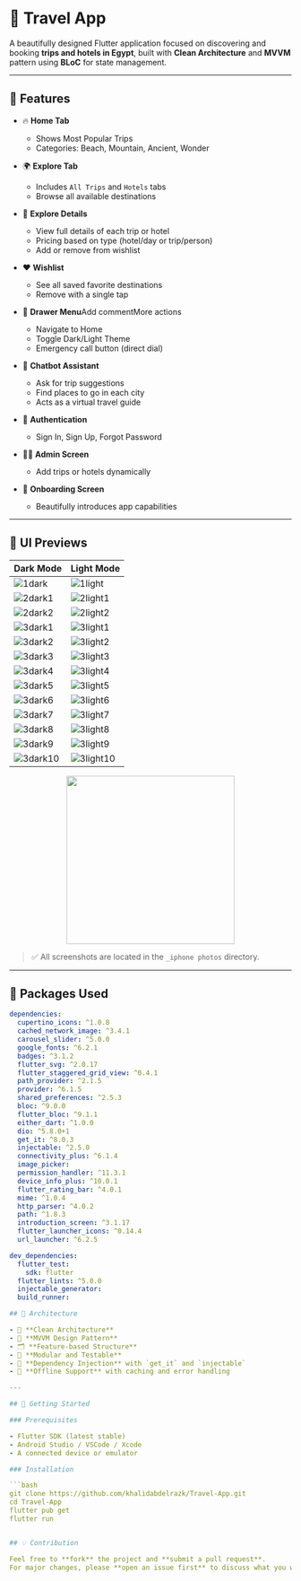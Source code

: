 # 🧳 Travel App

A beautifully designed Flutter application focused on discovering and booking **trips and hotels in Egypt**, built with **Clean Architecture** and **MVVM** pattern using **BLoC** for state management.

---

## 🌟 Features

- 🔥 **Home Tab**
    - Shows Most Popular Trips
    - Categories: Beach, Mountain, Ancient, Wonder

- 🌍 **Explore Tab**
    - Includes `All Trips` and `Hotels` tabs
    - Browse all available destinations

- 🏨 **Explore Details**
  - View full details of each trip or hotel
  - Pricing based on type (hotel/day or trip/person)
  - Add or remove from wishlist

- ❤️ **Wishlist**
  - See all saved favorite destinations
  - Remove with a single tap

- 🧭 **Drawer Menu**Add commentMore actions
  - Navigate to Home
  - Toggle Dark/Light Theme
  - Emergency call button (direct dial)

- 🤖 **Chatbot Assistant**
  - Ask for trip suggestions
  - Find places to go in each city
  - Acts as a virtual travel guide

- 🔐 **Authentication**
  - Sign In, Sign Up, Forgot Password

- 🧑‍💼 **Admin Screen**
  - Add trips or hotels dynamically

- 🚀 **Onboarding Screen**
  - Beautifully introduces app capabilities

---

## 📱 UI Previews

| Dark Mode                                                                 | Light Mode                                                                |
|---------------------------------------------------------------------------|---------------------------------------------------------------------------|
| ![1dark](https://raw.githubusercontent.com/khalidabdelrazk/photos/refs/heads/main/1dark.png)         | ![1light](https://raw.githubusercontent.com/khalidabdelrazk/photos/refs/heads/main/1light.png)         |
| ![2dark1](https://raw.githubusercontent.com/khalidabdelrazk/photos/refs/heads/main/2dark1.png)       | ![2light1](https://raw.githubusercontent.com/khalidabdelrazk/photos/refs/heads/main/2light1.png)       |
| ![2dark2](https://raw.githubusercontent.com/khalidabdelrazk/photos/refs/heads/main/2dark2.png)       | ![2light2](https://raw.githubusercontent.com/khalidabdelrazk/photos/refs/heads/main/2light2.png)       |
| ![3dark1](https://raw.githubusercontent.com/khalidabdelrazk/photos/refs/heads/main/3dark1.png)       | ![3light1](https://raw.githubusercontent.com/khalidabdelrazk/photos/refs/heads/main/3light1.png)       |
| ![3dark2](https://raw.githubusercontent.com/khalidabdelrazk/photos/refs/heads/main/3dark2.png)       | ![3light2](https://raw.githubusercontent.com/khalidabdelrazk/photos/refs/heads/main/3light2.png)       |
| ![3dark3](https://raw.githubusercontent.com/khalidabdelrazk/photos/refs/heads/main/3dark3.png)       | ![3light3](https://raw.githubusercontent.com/khalidabdelrazk/photos/refs/heads/main/3light3.png)       |
| ![3dark4](https://raw.githubusercontent.com/khalidabdelrazk/photos/refs/heads/main/3dark4.png)       | ![3light4](https://raw.githubusercontent.com/khalidabdelrazk/photos/refs/heads/main/3light4.png)       |
| ![3dark5](https://raw.githubusercontent.com/khalidabdelrazk/photos/refs/heads/main/3dark5.png)       | ![3light5](https://raw.githubusercontent.com/khalidabdelrazk/photos/refs/heads/main/3light5.png)       |
| ![3dark6](https://raw.githubusercontent.com/khalidabdelrazk/photos/refs/heads/main/3dark6.png)       | ![3light6](https://raw.githubusercontent.com/khalidabdelrazk/photos/refs/heads/main/3light6.png)       |
| ![3dark7](https://raw.githubusercontent.com/khalidabdelrazk/photos/refs/heads/main/3dark7.png)       | ![3light7](https://raw.githubusercontent.com/khalidabdelrazk/photos/refs/heads/main/3light7.png)       |
| ![3dark8](https://raw.githubusercontent.com/khalidabdelrazk/photos/refs/heads/main/3dark8.png)       | ![3light8](https://raw.githubusercontent.com/khalidabdelrazk/photos/refs/heads/main/3light8.png)       |
| ![3dark9](https://raw.githubusercontent.com/khalidabdelrazk/photos/refs/heads/main/3dark9.png)       | ![3light9](https://raw.githubusercontent.com/khalidabdelrazk/photos/refs/heads/main/3light9.png)       |
| ![3dark10](https://raw.githubusercontent.com/khalidabdelrazk/photos/refs/heads/main/3dark10.png)     | ![3light10](https://raw.githubusercontent.com/khalidabdelrazk/photos/refs/heads/main/3light10.png)     |
<div align="center">
  <img src="https://raw.githubusercontent.com/khalidabdelrazk/photos/refs/heads/main/final.png" width="300" alt=" "/>
</div>

> ✅ All screenshots are located in the `_iphone photos` directory.

---

## 🧩 Packages Used

```yaml
dependencies:
  cupertino_icons: ^1.0.8
  cached_network_image: ^3.4.1
  carousel_slider: ^5.0.0
  google_fonts: ^6.2.1
  badges: ^3.1.2
  flutter_svg: ^2.0.17
  flutter_staggered_grid_view: ^0.4.1
  path_provider: ^2.1.5
  provider: ^6.1.5
  shared_preferences: ^2.5.3
  bloc: ^9.0.0
  flutter_bloc: ^9.1.1
  either_dart: ^1.0.0
  dio: ^5.8.0+1
  get_it: ^8.0.3
  injectable: ^2.5.0
  connectivity_plus: ^6.1.4
  image_picker:
  permission_handler: ^11.3.1
  device_info_plus: ^10.0.1
  flutter_rating_bar: ^4.0.1
  mime: ^1.0.4
  http_parser: ^4.0.2
  path: ^1.8.3
  introduction_screen: ^3.1.17
  flutter_launcher_icons: ^0.14.4
  url_launcher: ^6.2.5

dev_dependencies:
  flutter_test:
    sdk: flutter
  flutter_lints: ^5.0.0
  injectable_generator:
  build_runner:

## 🧠 Architecture

- 🧱 **Clean Architecture**
- 🎯 **MVVM Design Pattern**
- 🗂 **Feature-based Structure**
- 🧪 **Modular and Testable**
- 🧪 **Dependency Injection** with `get_it` and `injectable`
- 🔄 **Offline Support** with caching and error handling

---

## 🚀 Getting Started

### Prerequisites

- Flutter SDK (latest stable)
- Android Studio / VSCode / Xcode
- A connected device or emulator

### Installation

```bash
git clone https://github.com/khalidabdelrazk/Travel-App.git
cd Travel-App
flutter pub get
flutter run


## 💡 Contribution

Feel free to **fork** the project and **submit a pull request**.  
For major changes, please **open an issue first** to discuss what you would like to change.